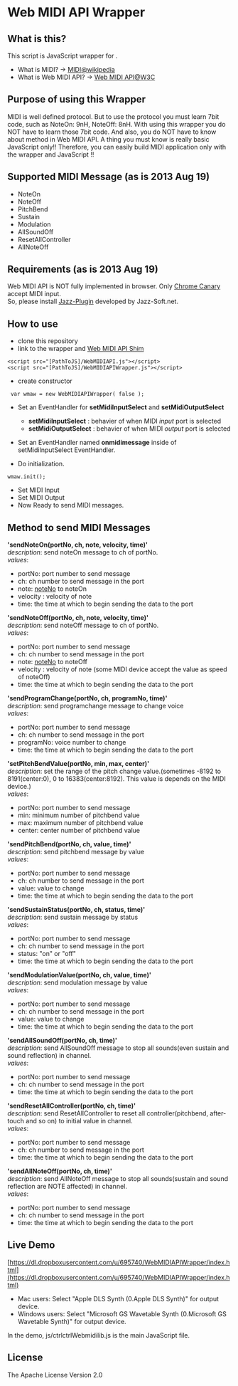 # Web MIDI API Wrapper

## What is this?
This script is JavaScript wrapper for .

 - What is MIDI? -> [MIDI@wikipedia](http://en.wikipedia.org/wiki/MIDI)
 - What is Web MIDI API? -> [Web MIDI API@W3C](http://webaudio.github.io/web-midi-api/)

## Purpose of using this Wrapper
MIDI is well defined protocol. But to use the protocol you must learn 7bit code, such as NoteOn: 9nH, NoteOff: 8nH.
With using this wrapper you do NOT have to learn those 7bit code. And also, you do NOT have to know about method in Web MIDI API. A thing you must know is really basic JavaScript only!!
Therefore, you can easily build MIDI application only with the wrapper and JavaScript !!

## Supported MIDI Message (as is 2013 Aug 19)

 - NoteOn
 - NoteOff
 - PitchBend
 - Sustain
 - Modulation
 - AllSoundOff
 - ResetAllController
 - AllNoteOff

## Requirements (as is 2013 Aug 19)
Web MIDI API is NOT fully implemented in browser. Only [Chrome Canary](http://www.google.co.jp/intl/ja/chrome/browser/canary.html) accept MIDI input.  
So, please install [Jazz-Plugin](http://jazz-soft.net/) developed by Jazz-Soft.net.

## How to use
 - clone this repository
 - link to the wrapper and [Web MIDI API Shim](https://github.com/cwilso/WebMIDIAPIShim)

```
<script src="[PathToJS]/WebMIDIAPI.js"></script>
<script src="[PathToJS]/WebMIDIAPIWrapper.js"></script>
```

 - create constructor

```
 var wmaw = new WebMIDIAPIWrapper( false );
 ```


 - Set an EventHandler for **setMidiInputSelect** and **setMidiOutputSelect**
     - **setMidiInputSelect** : behavier of when MIDI *input* port is selected
     - **setMidiOutputSelect** : behavier of  when MIDI *output* port is selected
 - Set an EventHandler named **onmidimessage** inside of setMidiInputSelect EventHandler.

 - Do initialization.

```
wmaw.init();
```

 - Set MIDI Input
 - Set MIDI Output
 - Now Ready to send MIDI messages.

## Method to send MIDI Messages

**'sendNoteOn(portNo, ch, note, velocity, time)'**  
*description*: send noteOn message to ch of portNo.  
*values*:

- portNo: port number to send message
- ch: ch number to send message in the port
- note: [noteNo](http://upload.wikimedia.org/wikipedia/commons/7/7a/NoteNamesFrequenciesAndMidiNumbers.svg) to noteOn
- velocity : velocity of note
- time: the time at which to begin sending the data to the port

**'sendNoteOff(portNo, ch, note, velocity, time)'**  
*description*: send noteOff message to ch of portNo.  
*values*:

- portNo: port number to send message
- ch: ch number to send message in the port
- note: [noteNo](http://upload.wikimedia.org/wikipedia/commons/7/7a/NoteNamesFrequenciesAndMidiNumbers.svg) to noteOff
- velocity : velocity of note (some MIDI device accept the value as speed of noteOff)
- time: the time at which to begin sending the data to the port

**'sendProgramChange(portNo, ch, programNo, time)'**  
*description*: send programchange message to change voice  
*values*:

- portNo: port number to send message
- ch: ch number to send message in the port
- programNo: voice number to change
- time: the time at which to begin sending the data to the port


**'setPitchBendValue(portNo, min, max, center)'**  
*description*: set the range of the pitch change value.(sometimes -8192 to 8191(center:0), 0 to 16383(center:8192). This value is depends on the MIDI device.)  
*values*:

- portNo: port number to send message
- min: minimum number of pitchbend value
- max: maximum number of pitchbend value
- center: center number of pitchbend value

**'sendPitchBend(portNo, ch, value, time)'**  
*description*: send pitchbend message by value  
*values*:

- portNo: port number to send message
- ch: ch number to send message in the port
- value: value to change
- time: the time at which to begin sending the data to the port

**'sendSustainStatus(portNo, ch, status, time)'**  
*description*: send sustain message by status  
*values*:

- portNo: port number to send message
- ch: ch number to send message in the port
- status: "on" or "off"
- time: the time at which to begin sending the data to the port

**'sendModulationValue(portNo, ch, value, time)'**  
*description*: send modulation message by value  
*values*:

- portNo: port number to send message
- ch: ch number to send message in the port
- value: value to change
- time: the time at which to begin sending the data to the port

**'sendAllSoundOff(portNo, ch, time)'**  
*description*: send AllSoundOff message to stop all sounds(even sustain and sound reflection) in channel.  
*values*:

- portNo: port number to send message
- ch: ch number to send message in the port
- time: the time at which to begin sending the data to the port

**'sendResetAllController(portNo, ch, time)'**  
*description*: send ResetAllController to reset all controller(pitchbend, after-touch and so on) to initial value in channel.  
*values*:

- portNo: port number to send message
- ch: ch number to send message in the port
- time: the time at which to begin sending the data to the port

**'sendAllNoteOff(portNo, ch, time)'**  
*description*: send AllNoteOff message to stop all sounds(sustain and sound reflection are NOTE affected) in channel.  
*values*:
  
- portNo: port number to send message
- ch: ch number to send message in the port
- time: the time at which to begin sending the data to the port


## Live Demo
[https://dl.dropboxusercontent.com/u/695740/WebMIDIAPIWrapper/index.html](https://dl.dropboxusercontent.com/u/695740/WebMIDIAPIWrapper/index.html)

 - Mac users: Select "Apple DLS Synth (0.Apple DLS Synth)" for output device.
 - Windows users: Select "Microsoft GS Wavetable Synth (0.Microsoft GS Wavetable Synth)" for output device.

In the demo, js/ctrlctrlWebmidilib.js is the main JavaScript file. 




## License

The Apache License Version 2.0
